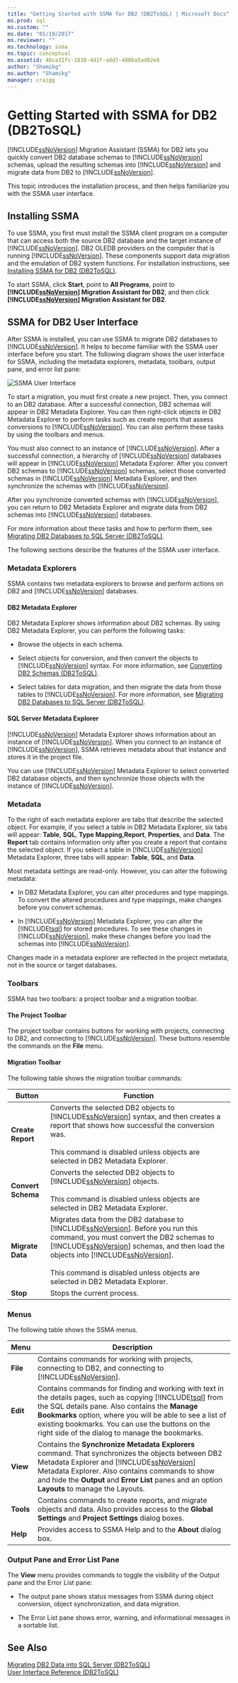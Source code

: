 ```yaml
---
title: "Getting Started with SSMA for DB2 (DB2ToSQL) | Microsoft Docs"
ms.prod: sql
ms.custom: ""
ms.date: "01/19/2017"
ms.reviewer: ""
ms.technology: ssma
ms.topic: conceptual
ms.assetid: 48ca32fc-1830-4d1f-add7-480ba5ad02e8
author: "Shamikg"
ms.author: "Shamikg"
manager: craigg
---
```

# Getting Started with SSMA for DB2 (DB2ToSQL)
[!INCLUDE[ssNoVersion](../../includes/ssnoversion-md.md)] Migration Assistant (SSMA) for DB2 lets you quickly convert DB2 database schemas to [!INCLUDE[ssNoVersion](../../includes/ssnoversion-md.md)] schemas, upload the resulting schemas into [!INCLUDE[ssNoVersion](../../includes/ssnoversion-md.md)] and migrate data from DB2 to [!INCLUDE[ssNoVersion](../../includes/ssnoversion-md.md)].  
  
This topic introduces the installation process, and then helps familiarize you with the SSMA user interface.  
  
## Installing SSMA  
To use SSMA, you first must install the SSMA client program on a computer that can access both the source DB2 database and the target instance of [!INCLUDE[ssNoVersion](../../includes/ssnoversion-md.md)]. DB2 OLEDB providers on the computer that is running [!INCLUDE[ssNoVersion](../../includes/ssnoversion-md.md)]. These components support data migration and the emulation of DB2 system functions. For installation instructions, see [Installing SSMA for DB2 &#40;DB2ToSQL&#41;](../../ssma/db2/installing-ssma-for-db2-db2tosql.md).  
  
To start SSMA, click **Start**, point to **All Programs**, point to **[!INCLUDE[ssNoVersion](../../includes/ssnoversion-md.md)] Migration Assistant for DB2**, and then click **[!INCLUDE[ssNoVersion](../../includes/ssnoversion-md.md)] Migration Assistant for DB2**.  
  
## SSMA for DB2 User Interface  
After SSMA is installed, you can use SSMA to migrate DB2 databases to [!INCLUDE[ssNoVersion](../../includes/ssnoversion-md.md)]. It helps to become familiar with the SSMA user interface before you start. The following diagram shows the user interface for SSMA, including the metadata explorers, metadata, toolbars, output pane, and error list pane:  
  
![SSMA User Interface](../../ssma/db2/media/ssma_db2_ui.png "SSMA User Interface")  
  
To start a migration, you must first create a new project. Then, you connect to an DB2 database. After a successful connection, DB2 schemas will appear in DB2 Metadata Explorer. You can then right-click objects in DB2 Metadata Explorer to perform tasks such as create reports that assess conversions to [!INCLUDE[ssNoVersion](../../includes/ssnoversion-md.md)]. You can also perform these tasks by using the toolbars and menus.  
  
You must also connect to an instance of [!INCLUDE[ssNoVersion](../../includes/ssnoversion-md.md)]. After a successful connection, a hierarchy of [!INCLUDE[ssNoVersion](../../includes/ssnoversion-md.md)] databases will appear in [!INCLUDE[ssNoVersion](../../includes/ssnoversion-md.md)] Metadata Explorer. After you convert DB2 schemas to [!INCLUDE[ssNoVersion](../../includes/ssnoversion-md.md)] schemas, select those converted schemas in [!INCLUDE[ssNoVersion](../../includes/ssnoversion-md.md)] Metadata Explorer, and then synchronize the schemas with [!INCLUDE[ssNoVersion](../../includes/ssnoversion-md.md)].  
  
After you synchronize converted schemas with [!INCLUDE[ssNoVersion](../../includes/ssnoversion-md.md)], you can return to DB2 Metadata Explorer and migrate data from DB2 schemas into [!INCLUDE[ssNoVersion](../../includes/ssnoversion-md.md)] databases.  
  
For more information about these tasks and how to perform them, see [Migrating DB2 Databases to SQL Server &#40;DB2ToSQL&#41;](../../ssma/db2/migrating-db2-databases-to-sql-server-db2tosql.md).  
  
The following sections describe the features of the SSMA user interface.  
  
### Metadata Explorers  
SSMA contains two metadata explorers to browse and perform actions on DB2 and [!INCLUDE[ssNoVersion](../../includes/ssnoversion-md.md)] databases.  
  
#### DB2 Metadata Explorer  
DB2 Metadata Explorer shows information about DB2 schemas. By using DB2 Metadata Explorer, you can perform the following tasks:  
  
-   Browse the objects in each schema.  
  
-   Select objects for conversion, and then convert the objects to [!INCLUDE[ssNoVersion](../../includes/ssnoversion-md.md)] syntax. For more information, see [Converting DB2 Schemas &#40;DB2ToSQL&#41;](../../ssma/db2/converting-db2-schemas-db2tosql.md).  
  
-   Select tables for data migration, and then migrate the data from those tables to [!INCLUDE[ssNoVersion](../../includes/ssnoversion-md.md)]. For more information, see [Migrating DB2 Databases to SQL Server &#40;DB2ToSQL&#41;](../../ssma/db2/migrating-db2-databases-to-sql-server-db2tosql.md).  
  
#### SQL Server Metadata Explorer  
[!INCLUDE[ssNoVersion](../../includes/ssnoversion-md.md)] Metadata Explorer shows information about an instance of [!INCLUDE[ssNoVersion](../../includes/ssnoversion-md.md)]. When you connect to an instance of [!INCLUDE[ssNoVersion](../../includes/ssnoversion-md.md)], SSMA retrieves metadata about that instance and stores it in the project file.  
  
You can use [!INCLUDE[ssNoVersion](../../includes/ssnoversion-md.md)] Metadata Explorer to select converted DB2 database objects, and then synchronize those objects with the instance of [!INCLUDE[ssNoVersion](../../includes/ssnoversion-md.md)].  
  
### Metadata  
To the right of each metadata explorer are tabs that describe the selected object. For example, if you select a table in DB2 Metadata Explorer, six tabs will appear: **Table**, **SQL**, **Type Mapping,Report**, **Properties**, and **Data**. The **Report** tab contains information only after you create a report that contains the selected object. If you select a table in [!INCLUDE[ssNoVersion](../../includes/ssnoversion-md.md)] Metadata Explorer, three tabs will appear: **Table**, **SQL**, and **Data**.  
  
Most metadata settings are read-only. However, you can alter the following metadata:  
  
-   In DB2 Metadata Explorer, you can alter procedures and type mappings. To convert the altered procedures and type mappings, make changes before you convert schemas.  
  
-   In [!INCLUDE[ssNoVersion](../../includes/ssnoversion-md.md)] Metadata Explorer, you can alter the [!INCLUDE[tsql](../../includes/tsql-md.md)] for stored procedures. To see these changes in [!INCLUDE[ssNoVersion](../../includes/ssnoversion-md.md)], make these changes before you load the schemas into [!INCLUDE[ssNoVersion](../../includes/ssnoversion-md.md)].  
  
Changes made in a metadata explorer are reflected in the project metadata, not in the source or target databases.  
  
### Toolbars  
SSMA has two toolbars: a project toolbar and a migration toolbar.  
  
#### The Project Toolbar  
The project toolbar contains buttons for working with projects, connecting to DB2, and connecting to [!INCLUDE[ssNoVersion](../../includes/ssnoversion-md.md)]. These buttons resemble the commands on the **File** menu.  
  
#### Migration Toolbar  
The following table shows the migration toolbar commands:  
  
|Button|Function|  
|------|--------|  
|**Create Report**|Converts the selected DB2 objects to [!INCLUDE[ssNoVersion](../../includes/ssnoversion-md.md)] syntax, and then creates a report that shows how successful the conversion was.<br /><br />This command is disabled unless objects are selected in DB2 Metadata Explorer.|  
|**Convert Schema**|Converts the selected DB2 objects to [!INCLUDE[ssNoVersion](../../includes/ssnoversion-md.md)] objects.<br /><br />This command is disabled unless objects are selected in DB2 Metadata Explorer.|  
|**Migrate Data**|Migrates data from the DB2 database to [!INCLUDE[ssNoVersion](../../includes/ssnoversion-md.md)]. Before you run this command, you must convert the DB2 schemas to [!INCLUDE[ssNoVersion](../../includes/ssnoversion-md.md)] schemas, and then load the objects into [!INCLUDE[ssNoVersion](../../includes/ssnoversion-md.md)].<br /><br />This command is disabled unless objects are selected in DB2 Metadata Explorer.|  
|**Stop**|Stops the current process.|  
  
### Menus  
The following table shows the SSMA menus.  
  
|Menu|Description|  
|----|-----------|  
|**File**|Contains commands for working with projects, connecting to DB2, and connecting to [!INCLUDE[ssNoVersion](../../includes/ssnoversion-md.md)].|  
|**Edit**|Contains commands for finding and working with text in the details pages, such as copying [!INCLUDE[tsql](../../includes/tsql-md.md)] from the SQL details pane. Also contains the **Manage Bookmarks** option, where you will be able to see a list of existing bookmarks. You can use the buttons on the right side of the dialog to manage the bookmarks.|  
|**View**|Contains the **Synchronize Metadata Explorers** command. That synchronizes the objects between DB2 Metadata Explorer and [!INCLUDE[ssNoVersion](../../includes/ssnoversion-md.md)] Metadata Explorer. Also contains commands to show and hide the **Output** and **Error List** panes and an option **Layouts** to manage the Layouts.|  
|**Tools**|Contains commands to create reports, and migrate objects and data. Also provides access to the **Global Settings** and **Project Settings** dialog boxes.|  
|**Help**|Provides access to SSMA Help and to the **About** dialog box.|  
  
### Output Pane and Error List Pane  
The **View** menu provides commands to toggle the visibility of the Output pane and the Error List pane:  
  
-   The output pane shows status messages from SSMA during object conversion, object synchronization, and data migration.  
  
-   The Error List pane shows error, warning, and informational messages in a sortable list.  
  
## See Also  
[Migrating DB2 Data into SQL Server &#40;DB2ToSQL&#41;](../../ssma/db2/migrating-db2-data-into-sql-server-db2tosql.md)  
[User Interface Reference &#40;DB2ToSQL&#41;](../../ssma/db2/user-interface-reference-db2tosql.md)  
  
